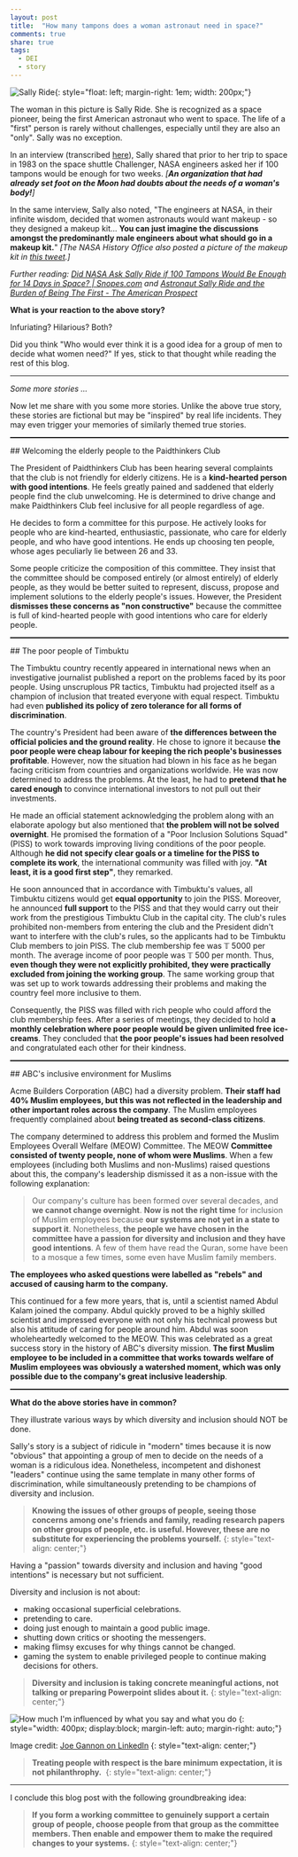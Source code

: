 ```yaml
---
layout: post
title:  "How many tampons does a woman astronaut need in space?"
comments: true
share: true
tags:
  - DEI
  - story
---
```


![Sally Ride](/assets/images/sally-ride.jpeg){: style="float: left; margin-right: 1em; width: 200px;"}

The woman in this picture is Sally Ride. She is recognized as a space pioneer, being the first American astronaut who went to space. The life of a "first" person is rarely without challenges, especially until they are also an "only". Sally was no exception.

In an interview (transcribed [here](https://archive.is/LvSjZ)), Sally shared that prior to her trip to space in 1983 on the space shuttle Challenger, NASA engineers asked her if 100 tampons would be enough for two weeks. _[**An organization that had already set foot on the Moon had doubts about the needs of a woman's body!**]_

In the same interview, Sally also noted, "The engineers at NASA, in their infinite wisdom, decided that women astronauts would want makeup - so they designed a makeup kit... **You can just imagine the discussions amongst the predominantly male engineers about what should go in a makeup kit.**" _[The NASA History Office also posted a picture of the makeup kit in [this tweet](https://twitter.com/NASAhistory/status/953266844458201088).]_

*Further reading: [Did NASA Ask Sally Ride if 100 Tampons Would Be Enough for 14 Days in Space? \| Snopes.com](https://www.snopes.com/fact-check/nasa-sally-ride-100-tampons/) and [Astronaut Sally Ride and the Burden of Being The First - The American Prospect](https://prospect.org/culture/books/astronaut-sally-ride-burden-first/)*

**What is your reaction to the above story?**

Infuriating? Hilarious? Both?

Did you think "Who would ever think it is a good idea for a group of men to decide what women need?" If yes, stick to that thought while reading the rest of this blog.

---

*Some more stories ...*

Now let me share with you some more stories. Unlike the above true story, these stories are fictional but may be "inspired" by real life incidents. They may even trigger your memories of similarly themed true stories.

<hr style="border-bottom: dotted 1px #000" />
## Welcoming the elderly people to the Paidthinkers Club

The President of Paidthinkers Club has been hearing several complaints that the club is not friendly for elderly citizens. He is a **kind-hearted person with good intentions**. He feels greatly pained and saddened that elderly people find the club unwelcoming. He is determined to drive change and make Paidthinkers Club feel inclusive for all people regardless of age.

He decides to form a committee for this purpose. He actively looks for people who are kind-hearted, enthusiastic, passionate, who care for elderly people, and who have good intentions. He ends up choosing ten people, whose ages peculiarly lie between 26 and 33.

Some people criticize the composition of this committee. They insist that the committee should be composed entirely (or almost entirely) of elderly people, as they would be better suited to represent, discuss, propose and implement solutions to the elderly people's issues. However, the President **dismisses these concerns as "non constructive"** because the committee is full of kind-hearted people with good intentions who care for elderly people.

<hr style="border-bottom: dotted 1px #000" />
## The poor people of Timbuktu

The Timbuktu country recently appeared in international news when an investigative journalist published a report on the problems faced by its poor people. Using unscruplous PR tactics, Timbuktu had projected itself as a champion of inclusion that treated everyone with equal respect. Timbuktu had even **published its policy of zero tolerance for all forms of discrimination**.

The country's President had been aware of **the differences between the official policies and the ground reality**. He chose to ignore it because **the poor people were cheap labour for keeping the rich people's businesses profitable**. However, now the situation had blown in his face as he began facing criticism from countries and organizations worldwide. He was now determined to address the problems. At the least, he had to **pretend that he cared enough** to convince international investors to not pull out their investments.

He made an official statement acknowledging the problem along with an elaborate apology but also mentioned that **the problem will not be solved overnight**. He promised the formation of a "Poor Inclusion Solutions Squad" (PISS) to work towards improving living conditions of the poor people. Although **he did not specify clear goals or a timeline for the PISS to complete its work**, the international community was filled with joy. **"At least, it is a good first step"**, they remarked.

He soon announced that in accordance with Timbuktu's values, all Timbuktu citizens would get **equal opportunity** to join the PISS. Moreover, he announced **full support** to the PISS and that they would carry out their work from the prestigious Timbuktu Club in the capital city. The club's rules prohibited non-members from entering the club and the President didn't want to interfere with the club's rules, so the applicants had to be Timbuktu Club members to join PISS. The club membership fee was 𝕋 5000 per month. The average income of poor people was 𝕋 500 per month. Thus, **even though they were not explicitly prohibited, they were practically excluded from joining the working group**. The same working group that was set up to work towards addressing their problems and making the country feel more inclusive to them. 

Consequently, the PISS was filled with rich people who could afford the club membership fees. After a series of meetings, they decided to hold **a monthly celebration where poor people would be given unlimited free ice-creams**. They concluded that **the poor people's issues had been resolved** and congratulated each other for their kindness. 

<hr style="border-bottom: dotted 1px #000" />
## ABC's inclusive environment for Muslims

Acme Builders Corporation (ABC) had a diversity problem. **Their staff had 40% Muslim employees, but this was not reflected in the leadership and other important roles across the company**. The Muslim employees frequently complained about **being treated as second-class citizens**.

The company determined to address this problem and formed the Muslim Employees Overall Welfare (MEOW) Committee. The MEOW **Committee consisted of twenty people, none of whom were Muslims**. When a few employees (including both Muslims and non-Muslims) raised questions about this, the company's leadership dismissed it as a non-issue with the following explanation:

> Our company's culture has been formed over several decades, and **we cannot change overnight**. **Now is not the right time** for inclusion of Muslim employees because **our systems are not yet in a state to support it**. Nonetheless, **the people we have chosen in the committee have a passion for diversity and inclusion and they have good intentions**. A few of them have read the Quran, some have been to a mosque a few times, some even have Muslim family members.

**The employees who asked questions were labelled as "rebels" and accused of causing harm to the company.**

This continued for a few more years, that is, until a scientist named Abdul Kalam joined the company. Abdul quickly proved to be a highly skilled scientist and impressed everyone with not only his technical prowess but also his attitude of caring for people around him. Abdul was soon wholeheartedly welcomed to the MEOW. This was celebrated as a great success story in the history of ABC's diversity mission. **The first Muslim employee to be included in a committee that works towards welfare of Muslim employees was obviously a watershed moment, which was only possible due to the company's great inclusive leadership**. 

<hr style="border-bottom: dotted 1px #000" />

**What do the above stories have in common?**

They illustrate various ways by which diversity and inclusion should NOT be done.

Sally's story is a subject of ridicule in "modern" times because it is now "obvious" that appointing a group of men to decide on the needs of a woman is a ridiculous idea. Nonetheless, incompetent and dishonest "leaders" continue using the same template in many other forms of discrimination, while simultaneously pretending to be champions of diversity and inclusion.

> **Knowing the issues of other groups of people, seeing those concerns among one's friends and family, reading research papers on other groups of people, etc. is useful. However, these are no substitute for experiencing the problems yourself.**
{: style="text-align: center;"}

Having a "passion" towards diversity and inclusion and having "good intentions" is necessary but not sufficient.

Diversity and inclusion is not about:

* making occasional superficial celebrations.
* pretending to care.
* doing just enough to maintain a good public image.
* shutting down critics or shooting the messengers.
* making flimsy excuses for why things cannot be changed.
* gaming the system to enable privileged people to continue making decisions for others.

> **Diversity and inclusion is taking concrete meaningful actions, not talking or preparing Powerpoint slides about it.**
{: style="text-align: center;"}

![How much I'm influenced by what you say and what you do](/assets/images/how-much-influenced.jpeg)
{: style="width: 400px; display:block; margin-left: auto; margin-right: auto;"}

Image credit: [Joe Gannon on LinkedIn](https://www.linkedin.com/posts/joe-gannon_this-is-relevant-to-everybody-leadership-activity-7024284040006397952-ZXBu)
{: style="text-align: center;"}

> **Treating people with respect is the bare minimum expectation, it is not philanthrophy.** 
{: style="text-align: center;"}

---

I conclude this blog post with the following groundbreaking idea:

> **If you form a working committee to genuinely support a certain group of people, choose people from that group as the committee members. Then enable and empower them to make the required changes to your systems.**
{: style="text-align: center;"}
